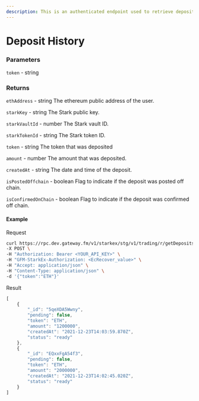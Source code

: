 ```yaml
---
description: This is an authenticated endpoint used to retrieve deposits. A token can be specified to get deposits for a specific token. The limit of deposits returned is 1000.
---
```

# Deposit History

### **Parameters**

`token` - string

### **Returns**
`ethAddress` - string
The ethereum public address of the user.

`starkKey` - string
The Stark public key.

`starkVaultId` - number
The Stark vault ID.

`starkTokenId` - string
The Stark token ID.

`token` - string
The token that was deposited

`amount` - number
The amount that was deposited.

`createdAt` - string
The date and time of the deposit.

`isPostedOffchain` - boolean
Flag to indicate if the deposit was posted off chain.

`isConfirmedOnChain` - boolean
Flag to indicate if the deposit was confirmed off chain.

#### **Example**

Request

```bash
curl https://rpc.dev.gateway.fm/v1/starkex/stg/v1/trading/r/getDeposits \
-X POST \
-H "Authorization: Bearer <YOUR_API_KEY>" \
-H "GFM-StarkEx-Authorization: <EcRecover_value>" \
-H "Accept: application/json" \
-H "Content-Type: application/json" \  
-d '{"token":"ETH"}'
```


Result

```javascript
[
    {
        "_id": "5qeXDA5Wwny",
        "pending": false,
        "token": "ETH",
        "amount": "1200000",
        "createdAt": "2021-12-23T14:03:59.870Z",
        "status": "ready"
    },
    {
        "_id": "EQxxFgA54f3",
        "pending": false,
        "token": "ETH",
        "amount": "2000000",
        "createdAt": "2021-12-23T14:02:45.020Z",
        "status": "ready"
    }
]
```

